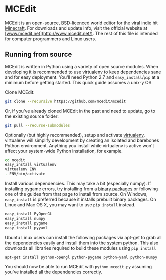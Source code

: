# MCEdit

MCEdit is an open-source, BSD-licenced world editor for the viral indie hit [Minecraft](http://www.minecraft.net/). For downloads and update info, visit the official website at [www.mcedit.net](http://www.mcedit.net/). The rest of this file is intended for computer programmers and Linux users.

## Running from source

MCEdit is written in Python using a variety of open source modules. When developing it is recommended to use virtualenv to keep dependencies sane and for easy deployment. You'll need Python 2.7 and `easy_install`/`pip` at a minimum before getting started. This quick guide assumes a unix-y OS.

Clone MCEdit:

```bash
git clone --recursive https://github.com/mcedit/mcedit
```
Or, if you've already cloned MCEdit in the past and need to update, go to the existing source folder:
```bash
git pull --recurse-submodules
```

Optionally (but highly recommended), setup and activate [virtualenv](http://pypi.python.org/pypi/virtualenv). virtualenv will simplify development by creating an isolated and barebones Python environment. Anything you install while virtualenv is active won't affect your system-wide Python installation, for example.

```bash
cd mcedit
easy_install virtualenv
virtualenv ENV
. ENV/bin/activate
```

Install various dependencies. This may take a bit (especially numpy). If installing pygame errors, try installing from a [binary packages](http://pygame.org/install.html) or following one of the guides from that page to install from source. On Windows, `easy_install` is preferred because it installs prebuilt binary packages. On Linux and Mac OS X, you may want to use `pip install` instead.

```bash
easy_install PyOpenGL
easy_install numpy
easy_install pygame
easy_install pyyaml
```

Ubuntu Linux users can install the following packages via apt-get to grab all the dependencies easily and install them into the system python. This also downloads all libraries required to build these modules using `pip install`

```bash
apt-get install python-opengl python-pygame python-yaml python-numpy
```

You should now be able to run MCEdit with `python mcedit.py` assuming you've installed all the dependencies correctly.

